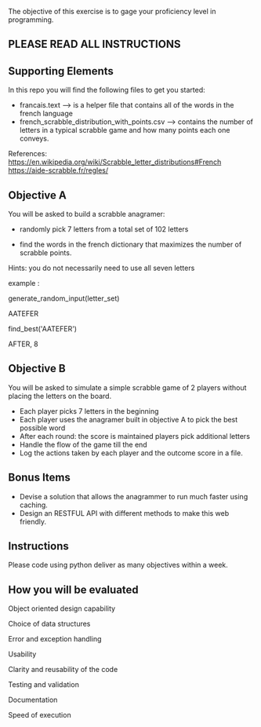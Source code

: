 
The objective of this exercise is to gage your proficiency level in programming.

PLEASE READ ALL INSTRUCTIONS
----------------------------

Supporting Elements  
-------------------

In this repo you will find the following files to get you started:

- francais.text --> is a helper file that contains all of the words in the french language
- french_scrabble_distribution_with_points.csv --> contains the number of letters in a typical scrabble game and how many points each one conveys.

References:
https://en.wikipedia.org/wiki/Scrabble_letter_distributions#French
https://aide-scrabble.fr/regles/

Objective A 
-----------------------------------
You will be asked to build a scrabble anagramer:

* randomly pick 7 letters from a total set of 102 letters

* find the words in the french dictionary that maximizes the number of scrabble points.

Hints: you do not necessarily need to use all seven letters

example :

generate_random_input(letter_set)

AATEFER

find_best('AATEFER')

AFTER, 8

Objective B 
--------------------------------------------
You will be asked to simulate a simple scrabble game of 2 players without placing the letters on the board.

* Each player picks 7 letters in the beginning
* Each player uses the anagramer built in objective A to pick the best possible word
* After each round:
  the score is maintained
  players pick additional letters
* Handle the flow of the game till the end
* Log the actions taken by each player and the outcome score in a file. 

Bonus Items
--------------------------------------------
* Devise a solution that allows the anagrammer to run much faster using caching.
* Design an RESTFUL API with different methods to make this web friendly.


Instructions
------------
Please code using python
deliver as many objectives within a week. 


How you will be evaluated
-------------------------

Object oriented design capability

Choice of data structures

Error and exception handling

Usability 

Clarity and reusability of the code

Testing and validation

Documentation

Speed of execution